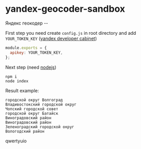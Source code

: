 # yandex-geocoder-sandbox
Яндекс геокодер --

First step you need create `config.js` in root directory and add `YOUR_TOKEN_KEY` ([yandex developer cabinet](https://developer.tech.yandex.ru/))
```javascript
module.exports = {
  apikey: YOUR_TOKEN_KEY,
};
```
Next step (need [nodejs](https://nodejs.org/en/))
```
npm i
node index
```

Result example:

```
городской округ Волгоград
Владивостокский городской округ
Чопский городской совет
городской округ Батайск
Виноградовский район
Виноградовский район
Зеленоградский городской округ
Вологодский район
```

qwertyuio
